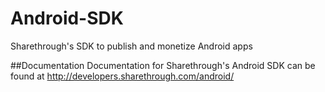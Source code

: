 Android-SDK
===========

Sharethrough's SDK to publish and monetize Android apps

##Documentation
Documentation for Sharethrough's Android SDK can be found at http://developers.sharethrough.com/android/
